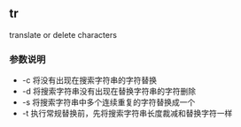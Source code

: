 
tr
------------------------------------

translate or delete characters

### 参数说明

* -c 将没有出现在搜索字符串的字符替换
* -d 将搜索字符串没有出现在替换字符串的字符删除
* -s 将搜索字符串中多个连续重复的字符替换成一个
* -t 执行常规替换前，先将搜索字符串长度裁减和替换字符一样
